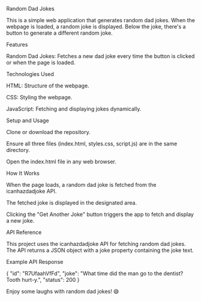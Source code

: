 Random Dad Jokes

This is a simple web application that generates random dad jokes. When the webpage is loaded, a random joke is displayed. Below the joke, there's a button to generate a different random joke.

Features

Random Dad Jokes: Fetches a new dad joke every time the button is clicked or when the page is loaded.

Technologies Used

HTML: Structure of the webpage.

CSS: Styling the webpage.

JavaScript: Fetching and displaying jokes dynamically.


Setup and Usage

Clone or download the repository.

Ensure all three files (index.html, styles.css, script.js) are in the same directory.

Open the index.html file in any web browser.

How It Works

When the page loads, a random dad joke is fetched from the icanhazdadjoke API.

The fetched joke is displayed in the designated area.

Clicking the "Get Another Joke" button triggers the app to fetch and display a new joke.

API Reference

This project uses the icanhazdadjoke API for fetching random dad jokes. The API returns a JSON object with a joke property containing the joke text.

Example API Response

{
    "id": "R7UfaahVfFd",
    "joke": "What time did the man go to the dentist? Tooth hurt-y.",
    "status": 200
}





Enjoy some laughs with random dad jokes! 😄
